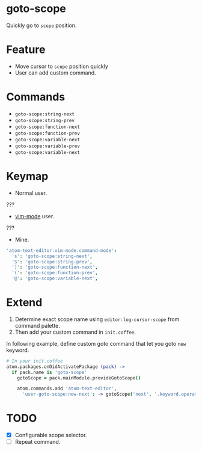 # goto-scope

Quickly go to `scope` position.

# Feature

* Move cursor to `scope` position quickly
* User can add custom command.

# Commands

* `goto-scope:string-next`
* `goto-scope:string-prev`
* `goto-scope:function-next`
* `goto-scope:function-prev`
* `goto-scope:variable-next`
* `goto-scope:variable-prev`
* `goto-scope:variable-next`


# Keymap

* Normal user.

???

* [vim-mode](https://atom.io/packages/vim-mode) user.

???

* Mine.

```coffeescript
'atom-text-editor.vim-mode.command-mode':
  's': 'goto-scope:string-next',
  'S': 'goto-scope:string-prev',
  ')': 'goto-scope:function-next',
  '(': 'goto-scope:function-prev',
  '@': 'goto-scope:variable-next',
```

# Extend

1. Determine exact scope name using `editor:log-cursor-scope` from command palette.
2. Then add your custom command in `init.coffee`.

In following example, define custom goto command that let you goto `new` keyword.

```coffeescript
# In your init.coffee
atom.packages.onDidActivatePackage (pack) ->
  if pack.name is 'goto-scope'
    gotoScope = pack.mainModule.provideGotoScope()

    atom.commands.add 'atom-text-editor',
      'user-goto-scope:new-next': -> gotoScope('next', '.keyword.operator.new')
```

# TODO
* [x] Configurable scope selector.
* [ ] Repeat command.
